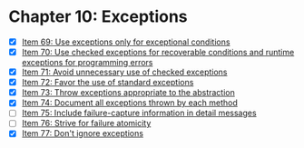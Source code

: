 # Chapter 10: Exceptions

- [x] [Item 69: Use exceptions only for exceptional conditions](./item69)
- [x] [Item 70: Use checked exceptions for recoverable conditions and runtime exceptions for programming errors](./item70)
- [x] [Item 71: Avoid unnecessary use of checked exceptions](./item71)
- [x] [Item 72: Favor the use of standard exceptions](./item72)
- [x] [Item 73: Throw exceptions appropriate to the abstraction](./item73)
- [x] [Item 74: Document all exceptions thrown by each method](./item74)
- [ ] [Item 75: Include failure-capture information in detail messages](./item75)
- [ ] [Item 76: Strive for failure atomicity](./item76)
- [x] [Item 77: Don't ignore exceptions](./item77)
